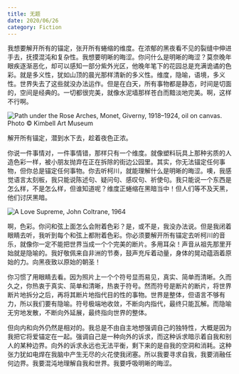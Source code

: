 ```yaml
---
title: 无题
date: 2020/06/26
category: Fiction
---
```


我想要解开所有的锚定，张开所有蜷缩的维度。在浓郁的黑夜看不见的裂缝中伸进手去，抚摸混沌和复杂性。我想要明晰的晦涩。你问什么是明晰的晦涩？莫奈晚年眼疾逐渐恶化，却可以感知一部分紫外光区，他晚年笔下的花园总是充满诡谲的色彩。就是多义性，犹如山顶的晨光那样清新的多义性。维度，隐喻，语境，多义性。世界失去了这些就没办法运作。但是在白天，所有事物都是静态，时间是切面的，空间是经典的。一切都很完美，就像水泥墙那样苍白而黯淡地完美。啊，这样不行啊。

![Path under the Rose Arches, Monet, Giverny, 1918–1924, oil on canvas. Photo © Kimbell Art Museum](https://www.kimbellart.org/sites/default/files/styles/full_width_image_gallery/public/2018-12/5089.JPG?itok=X_hVzoln)

解开所有锚定，潜到水下去，趁着夜色正浓。

你说一件事情对，一件事情错，那样只有一个维度。就像塑料玩具上那种劣质的人造色彩一样，被小朋友抛弃在正在拆除的街边公园里。其实，你无法锚定任何事物，但你总是锚定任何事物。你去听柯川，就能理解什么是明晰的晦涩。噢，我感觉语言太刻板，我只能说陈述句、疑问句、感叹句、祈使句。我只能说一个东西是怎么样，不是怎么样，但谁知道呢？维度正蜷缩在黑暗当中！但人们等不及天黑，他们讨厌黑暗。

![A Love Supreme, John Coltrane, 1964](https://images-na.ssl-images-amazon.com/images/I/81RP7J8a%2BkL._AC_SL1500_.jpg)

啊，色彩。你问和弦上面怎么会附着色彩？是，或不是，我没办法说。但是我闭着眼睛去听，我听到每个和弦上都附着色彩。你必须要解开所有锚定去听柯川的音乐，就像你一定不能把世界当成一个个完美的断片。多用耳朵！声音从祖先那里开始就是隐喻的。我好敬佩来自非洲的节奏，鼓声充斥着动量，身体的晃动蕴涵着原始的力。向黑夜致以原始的朝圣！

你习惯了用眼睛去看。因为照片上一个个符号显而易见，真实、简单而清晰。久而久之，你热衷于真实、简单和清晰，热衷于符号。然而符号是断片的断片，将世界断片地拆分之后，再将其断片地指代目的性的事物。世界是整体，但语言不够有力，所以我们要有隐喻。符号极端地收敛，不断向内指代，最终只能瓦解。而隐喻无穷地发散，不断向外延展，最终指向世界的整体。

但向内和向外仍然是相对的。我总是不由自主地想强调自己的独特性，大概是因为我把它将爱锚定在一起。强调自己是一种向外的诉求，而这种诉求暗示着自我和别人的某种边界。向外的诉求永远也无法平衡，剩下来的是自我的空洞和消耗。这种张力犹如电焊在我脑中产生无尽的火花使我闭塞。所以我要寻求自我，我要消融任何边界。我要混沌地理解自我和世界。我要呼吸明晰的晦涩。
